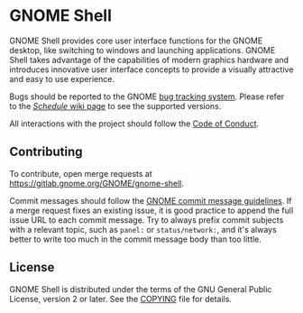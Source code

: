 # GNOME Shell

GNOME Shell provides core user interface functions for the GNOME desktop,
like switching to windows and launching applications. GNOME Shell takes
advantage of the capabilities of modern graphics hardware and introduces
innovative user interface concepts to provide a visually attractive and
easy to use experience.

Bugs should be reported to the GNOME [bug tracking system][bug-tracker].
Please refer to the [*Schedule* wiki page][schedule] to see the supported versions.

All interactions with the project should follow the [Code of Conduct][conduct].

[conduct]: https://conduct.gnome.org/

## Contributing

To contribute, open merge requests at https://gitlab.gnome.org/GNOME/gnome-shell.

Commit messages should follow the [GNOME commit message
guidelines](https://wiki.gnome.org/Git/CommitMessages). If a merge request
fixes an existing issue, it is good practice to append the full issue URL
to each commit message. Try to always prefix commit subjects with a relevant
topic, such as `panel:` or `status/network:`, and it's always better to write
too much in the commit message body than too little.

## License

GNOME Shell is distributed under the terms of the GNU General Public License,
version 2 or later. See the [COPYING][license] file for details.

[bug-tracker]: https://gitlab.gnome.org/GNOME/gnome-shell/issues
[schedule]: https://wiki.gnome.org/Schedule
[license]: COPYING
